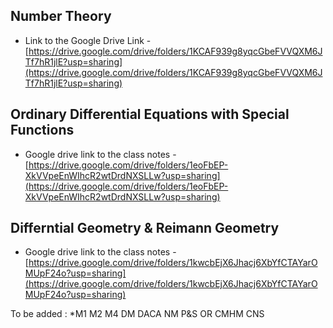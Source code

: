 ## Number Theory

- Link to the Google Drive Link - [https://drive.google.com/drive/folders/1KCAF939g8yqcGbeFVVQXM6JTf7hR1jlE?usp=sharing](https://drive.google.com/drive/folders/1KCAF939g8yqcGbeFVVQXM6JTf7hR1jlE?usp=sharing)

## Ordinary Differential Equations with Special Functions

- Google drive link to the class notes - [https://drive.google.com/drive/folders/1eoFbEP-XkVVpeEnWIhcR2wtDrdNXSLLw?usp=sharing](https://drive.google.com/drive/folders/1eoFbEP-XkVVpeEnWIhcR2wtDrdNXSLLw?usp=sharing)

## Differntial Geometry & Reimann Geometry

- Google drive link to the class notes - [https://drive.google.com/drive/folders/1kwcbEjX6Jhacj6XbYfCTAYarOMUpF24o?usp=sharing](https://drive.google.com/drive/folders/1kwcbEjX6Jhacj6XbYfCTAYarOMUpF24o?usp=sharing)



To be added :
*M1
M2
M4
DM
DACA
NM
P&S
OR
CMHM
CNS
